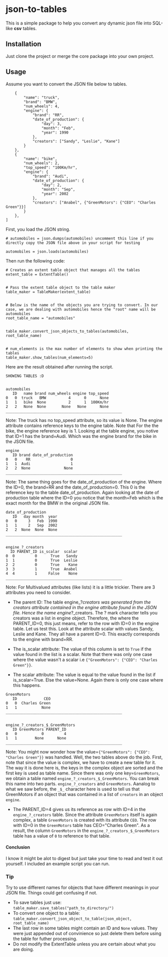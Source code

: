 # json-to-tables
This is a simple package to help you convert any dynamic json file into SQL-like **csv** tables.

## Installation
Just clone the project or merge the core package into your own project.

## Usage
Assume you want to convert the JSON file below to tables.
```automobiles = [
    {
        "name": "truck",
        "brand": "BMW",
        "num_wheels": 4,
        "engine": {
            "brand": "RR",
            "date_of_production": {
                "day": 3,
                "month": "Feb",
                "year": 1990
            },
            "creators": ["Sandy", "Leslie", "Kane"]
        }
    },
    {
        "name": "bike",
        "num_wheels": 2,
        "top_speed": "100Km/hr",
        "engine": {
            "brand": "Audi",
            "date_of_production": {
                "day": 2,
                "month": "Sep",
                "year": 2002
            },
            "creators": ["Anabel", {"GreenMotors": {"CEO": "Charles Green"}}]
        }
    },
]
```
First, you load the JSON string.
```
# automobiles = json.dumps(automobiles) uncomment this line if you directly copy the JSON file above in your script for testing
```
```automobiles = json.loads(automobiles)```

Then run the following code:
```
# Creates an extent table object that manages all the tables
extent_table = ExtentTable()


# Pass the extent table object to the table maker
table_maker = TableMaker(extent_table) 


# Below is the name of the objects you are trying to convert. In our case, we are dealing with automobiles hence the "root" name will be automobiles
root_table_name = "automobiles" 


table_maker.convert_json_objects_to_tables(automobiles, root_table_name)


# num_elements is the max number of elements to show when printing the tables
table_maker.show_tables(num_elements=5)

```

Here are the result obtained after running the script.

```
SHOWING TABLES :D


automobiles
   ID   name brand num_wheels engine top_speed
0   0  truck   BMW          4      0      None
1   1   bike  None          2      1  100Km/hr
2   2   None  None       None   None      None
____________________________________________________

```

Note: The truck has no top_speed attribute, so its value is None. The engine attribute contains reference keys to the engine table. Note that For the the bike, the engine reference key is 1. Looking at the table engine, you notive that ID=1 has the brand=Audi. Which was the engine brand for the bike in the JSON file.

```
engine
   ID brand date_of_production
0   0    RR                  0
1   1  Audi                  1
2   2  None               None
____________________________________________________

```

Note: The same thing goes for the date_of_production of the engine. Where the ID=0, the brand=RR and the date_of_production=0. This 0 is the reference key to the table date_of_production. Again looking at the date of production table where the ID=0 you notice that the month=Feb which is the exact month for the BMW in the original JSON file.

```
date_of_production
   ID   day month  year
0   0     3   Feb  1990
1   1     2   Sep  2002
2   2  None  None  None
____________________________________________________


engine_?_creators
  ID PARENT_ID is_scalar  scalar
0  0         0      True   Sandy
1  1         0      True  Leslie
2  2         0      True    Kane
3  3         1      True  Anabel
4  4         1     False    None
____________________________________________________
```

Note: For Multivalued attributes (like lists) it is a little trickier. There are 3 attributes you need to consider.
* The parent ID: The table engine_?_creators was generated from the creators attribute contained in the engine attribute found in the JSON file. Hence the name engine_?_creators. The ? mark character tells you creators was a list in engine object.
Therefore, the where the PARENT_ID=0, this just means, refer to the row with ID=0 in the engine table. Let us test this. Look at the attribute scalar with values Sandy, Leslie and Kane. They all have a parent ID=0. This exactly corresponds to the engine with brand=RR.

* The is_scalar attribute: The value of this column is set to `True` if the value found in the list is a scalar. Note that there was only one case where the value wasn't a scalar i.e `{"GreenMotors": {"CEO": "Charles Green"}}`.

* The scalar attribute: The value is equal to the value found in the list if is_scalar=True. Else the value=None. Again there is only one case where this happens.

```
GreenMotors
   ID            CEO
0   0  Charles Green
1   1           None
____________________________________________________


engine_?_creators_$_GreenMotors
   ID GreenMotors PARENT_ID
0   0           0         4
1   1        None      None
____________________________________________________
```

Note: You might now wonder how the value=`{"GreenMotors": {"CEO": "Charles Green"}}` was handled. Well, the two tables above do the job. First, note that since the value is complex, we have to create a new table for it. The way it is done here is, the keys in the complex object are sorted and the first key is used as table name. Since there was only one key=`GreenMotors`, we obtain a table named `engine_?_creators_$_GreenMotors`. You can break this name into two parts. `engine_?_creators` and `GreenMotors`. Aanalog to what we saw before, the `_$_` character here is used to tell us that GreenMotors if an object that was contained in a list of `creators` in an object `engine`. 
* The PARENT_ID=4 gives us its reference as row with ID=4 in the `engine_?_creators` table. Since the attribute `GreenMotors` itself is again complex, a table `GreenMotors` is created with its attribute `CEO`. The row with ID=0 in the `GreenMotors` table has CEO="Charles Green". As a result, the column `GreenMotors` in the `engine_?_creators_$_GreenMotors` table has a value of `0` to reference to that table. 


#### Conclusion
I know it might be alot to digest but just take your time to read and test it out yourself. I included an example script you can run. 

### Tip

Try to use different names for objects that have different meanings in your JSON file. Things could get confusing if not.

* To save tables just use: `table_maker.save_tables("path_to_directory/")`
* To convert one object to a table: `table_maker.convert_json_object_to_table(json_object, root_table_name)`
* The last row in some tables might contain an ID and `None` values. They were just appended out of convinience so just delete them before using the table for futher processing.
* Do not modify the ExtentTable unless you are certain about what you are doing.
